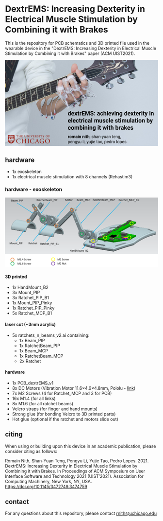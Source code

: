 # DextrEMS: Increasing Dexterity in Electrical Muscle Stimulation by Combining it with Brakes

This is the repository for PCB schematics and 3D printed file used in the wearable device in the "DextrEMS: Increasing Dexterity in Electrical Muscle Stimulation by Combining it with Brakes" paper (ACM UIST2021).

![dextrems_thumbnail](./images/dextrEMS_thumbnail.png)

## hardware

- 1x exoskeleton
- 1x electrical muscle stimulation with 8 channels (Rehastim3)

### hardware - exoskeleton

![hardware_assembly](./images/hardware_assembly.png)

#### 3D printed

- 1x HandMount_B2
- 3x Mount_PIP
- 3x Ratchet_PIP_B1
- 1x Mount_PIP_Pinky
- 1x Ratchet_PIP_Pinky
- 5x Ratchet_MCP_B1

#### laser cut (~3mm acrylic)

- 5x ratchets_n_beams_v2.ai containing:
  - 1x Beam_PIP
  - 1x RatchetBeam_PIP
  - 1x Beam_MCP
  - 1x RatchetBeam_MCP
  - 2x Ratchet

#### hardware

- 1x PCB_dextrEMS_v1
- 8x DC Motors (Vibration Motor 11.6×4.6×4.8mm, Pololu - [link](https://www.pololu.com/product/2265))
- 7x M2 Screws (4 for Ratchet_MCP and 3 for PCB)
- 16x M1.4 (for all links)
- 8x M1.6 (for all ratchet beams)
- Velcro straps (for finger and hand mounts)
- Strong glue (for bonding Velcro to 3D printed parts)
- Hot glue (optional if the ratchet and motors slide out)

## citing

When using or building upon this device in an academic publication, please consider citing as follows:

Romain Nith, Shan-Yuan Teng, Pengyu Li, Yujie Tao, Pedro Lopes. 2021. DextrEMS: Increasing Dexterity in Electrical Muscle Stimulation by Combining it with Brakes. In Proceedings of ACM Symposium on User Interface Software and Technology 2021 (UIST’2021). Association for Computing Machinery, New York, NY, USA. https://doi.org/10.1145/3472749.3474759

## contact

For any questions about this repository, please contact rnith@uchicago.edu

